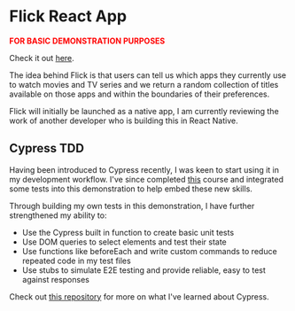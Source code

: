 # Flick React App
<p style="color: red"><strong>FOR BASIC DEMONSTRATION PURPOSES</strong></p>

Check it out <a href="http://kyebuffery.co.uk/flick-demo">here</a>.

The idea behind Flick is that users can tell us which apps they currently use to watch movies and TV series and we return a random collection of titles available on those apps and within the boundaries of their preferences. 

Flick will initially be launched as a native app, I am currently reviewing the work of another developer who is building this in React Native.

## Cypress TDD

Having been introduced to Cypress recently, I was keen to start using it in my development workflow. I've since completed <a href="https://docs.cypress.io/examples/examples/tutorials.html">this</a> course and integrated some tests into this demonstration to help embed these new skills.

Through building my own tests in this demonstration, I have further strengthened my ability to:

* Use the Cypress built in function to create basic unit tests
* Use DOM queries to select elements and test their state
* Use functions like beforeEach and write custom commands to reduce repeated code in my test files
* Use stubs to simulate E2E testing and provide reliable, easy to test against responses

Check out <a href="https://github.com/KyeBuff/cypress-todo">this repository</a> for more on what I've learned about Cypress.

